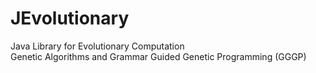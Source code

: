 # JEvolutionary
Java Library for Evolutionary Computation  
Genetic Algorithms and Grammar Guided Genetic Programming (GGGP)
